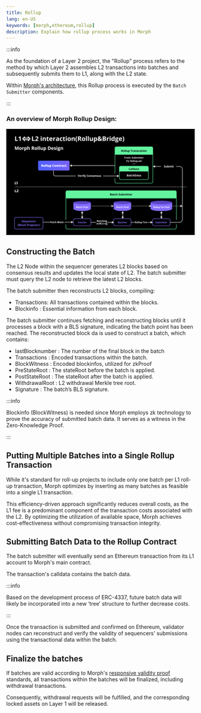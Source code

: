 ```yaml
---
title: Rollup
lang: en-US
keywords: [morph,ethereum,rollup]
description: Explain how rollup process works in Morph
---
```


:::info

As the foundation of a Layer 2 project, the "Rollup" process refers to the method by which Layer 2 assembles L2 transactions into batches and subsequently submits them to L1, along with the L2 state.

Within [Morph's architecture](../2-morph-modular-design.md), this Rollup process is executed by the ```Batch Submitter``` components.

:::

### An overview of Morph Rollup Design:

![rollup](../../../assets/docs/protocol/general/rollup/rollup.png)


## Constructing the Batch​

The L2 Node within the sequencer generates L2 blocks based on consensus results and updates the local state of L2. The batch submitter must query the L2 node to retrieve the latest L2 blocks.

The batch submitter then reconstructs L2 blocks, compiling:


- Transactions: All transactions contained within the blocks.
- Blockinfo : Essential information from each block.


The batch submitter continues fetching and reconstructing blocks until it processes a block with a BLS signature, indicating the batch point has been reached. The reconstructed block da is used to construct a batch, which contains:

- lastBlocknumber : The number of the final block in the batch
- Transactions : Encoded transactions within the batch.
- BlockWitness : Encoded blockinfos, utilized for zkProof
- PreStateRoot : The stateRoot before the batch is applied.
- PostStateRoot : The stateRoot after the batch is applied.
- WithdrawalRoot : L2 withdrawal Merkle tree root.
- Signature : The batch’s BLS signature.


:::info

Blockinfo (BlockWitness) is needed since Morph employs zk technology to prove the accuracy of submitted batch data. It serves as a witness in the Zero-Knowledge Proof.

:::


## Putting Multiple Batches into a Single Rollup Transaction​


 While it's standard for roll-up projects to include only one batch per L1 roll-up transaction, Morph optimizes by inserting as many batches as feasible into a single L1 transaction.

This efficiency-driven approach significantly reduces overall costs, as the L1 fee is a predominant component of the transaction costs associated with the L2. By optimizing the utilization of available space, Morph achieves cost-effectiveness without compromising transaction integrity.



## Submitting Batch Data to the Rollup Contract​

The batch submitter will eventually send an Ethereum transaction from its L1 account to Morph's main contract.

The transaction's calldata contains the batch data.

:::info

Based on the development process of ERC-4337, future batch data will likely be incorporated into a new ‘tree’ structure to further decrease costs.

::: 

Once the transaction is submitted and confirmed on Ethereum, validator nodes can reconstruct and verify the validity of sequencers' submissions using the transactional data within the batch.


## Finalize the batches

If batches are valid according to Morph's [responsive validity proof](../responsive-validity-proof/1-overview.md) standards, all transactions within the batches will be finalized, including withdrawal transactions. 

Consequently, withdrawal requests will be fulfilled, and the corresponding locked assets on Layer 1 will be released.
